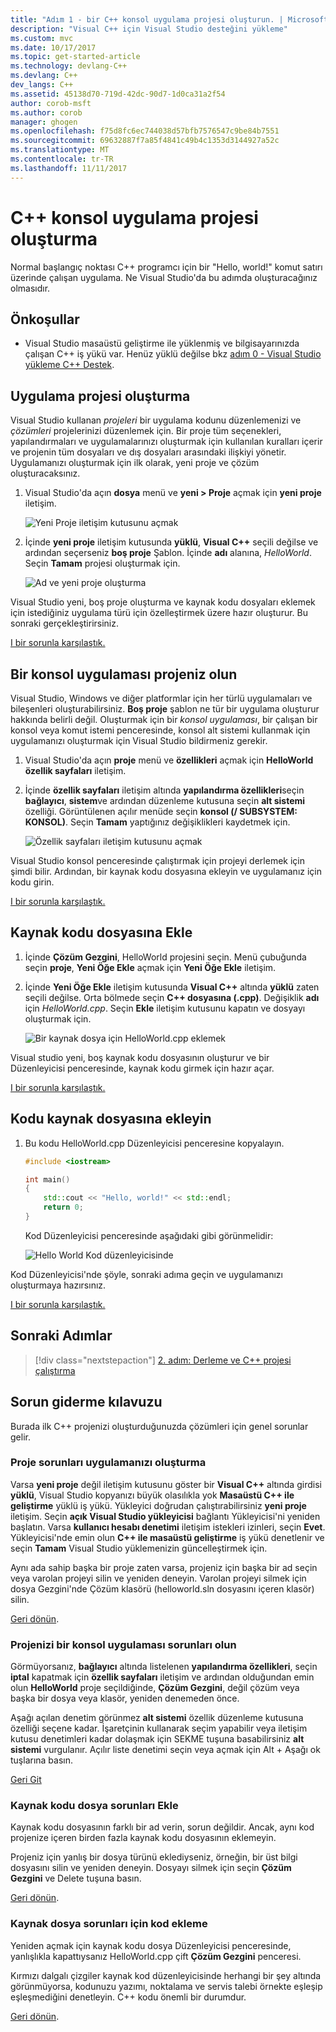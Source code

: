```yaml
---
title: "Adım 1 - bir C++ konsol uygulama projesi oluşturun. | Microsoft Docs"
description: "Visual C++ için Visual Studio desteğini yükleme"
ms.custom: mvc
ms.date: 10/17/2017
ms.topic: get-started-article
ms.technology: devlang-C++
ms.devlang: C++
dev_langs: C++
ms.assetid: 45138d70-719d-42dc-90d7-1d0ca31a2f54
author: corob-msft
ms.author: corob
manager: ghogen
ms.openlocfilehash: f75d8fc6ec744038d57bfb7576547c9be84b7551
ms.sourcegitcommit: 69632887f7a85f4841c49b4c1353d3144927a52c
ms.translationtype: MT
ms.contentlocale: tr-TR
ms.lasthandoff: 11/11/2017
---
```

# <a name="create-a-c-console-app-project"></a>C++ konsol uygulama projesi oluşturma

Normal başlangıç noktası C++ programcı için bir "Hello, world!" komut satırı üzerinde çalışan uygulama. Ne Visual Studio'da bu adımda oluşturacağınız olmasıdır.

## <a name="prerequisites"></a>Önkoşullar

- Visual Studio masaüstü geliştirme ile yüklenmiş ve bilgisayarınızda çalışan C++ iş yükü var. Henüz yüklü değilse bkz [adım 0 - Visual Studio yükleme C++ Destek](../build/vscpp-step-0-installation.md).

## <a name="create-your-app-project"></a>Uygulama projesi oluşturma

Visual Studio kullanan *projeleri* bir uygulama kodunu düzenlemenizi ve *çözümleri* projelerinizi düzenlemek için. Bir proje tüm seçenekleri, yapılandırmaları ve uygulamalarınızı oluşturmak için kullanılan kuralları içerir ve projenin tüm dosyaları ve dış dosyaları arasındaki ilişkiyi yönetir. Uygulamanızı oluşturmak için ilk olarak, yeni proje ve çözüm oluşturacaksınız.

1. Visual Studio'da açın **dosya** menü ve **yeni > Proje** açmak için **yeni proje** iletişim.

   ![Yeni Proje iletişim kutusunu açmak](../build/media/vscpp-file-new-project.gif "yeni proje iletişim kutusunu aç")

1. İçinde **yeni proje** iletişim kutusunda **yüklü**, **Visual C++** seçili değilse ve ardından seçerseniz **boş proje** Şablon. İçinde **adı** alanına, *HelloWorld*. Seçin **Tamam** projesi oluşturmak için.

   ![Ad ve yeni proje oluşturma](../build/media/vscpp-concierge-project-name-callouts.png "adı ve yeni proje oluşturma")

Visual Studio yeni, boş proje oluşturma ve kaynak kodu dosyaları eklemek için istediğiniz uygulama türü için özelleştirmek üzere hazır oluşturur. Bu sonraki gerçekleştirirsiniz.

[I bir sorunla karşılaştık.](#create-your-app-project-issues)

## <a name="make-your-project-a-console-app"></a>Bir konsol uygulaması projeniz olun

Visual Studio, Windows ve diğer platformlar için her türlü uygulamaları ve bileşenleri oluşturabilirsiniz. **Boş proje** şablon ne tür bir uygulama oluşturur hakkında belirli değil. Oluşturmak için bir *konsol uygulaması*, bir çalışan bir konsol veya komut istemi penceresinde, konsol alt sistemi kullanmak için uygulamanızı oluşturmak için Visual Studio bildirmeniz gerekir.

1. Visual Studio'da açın **proje** menü ve **özellikleri** açmak için **HelloWorld özellik sayfaları** iletişim.

1. İçinde **özellik sayfaları** iletişim altında **yapılandırma özellikleri**seçin **bağlayıcı**, **sistem**ve ardından düzenleme kutusuna seçin **alt sistemi** özelliği. Görüntülenen açılır menüde seçin **konsol (/ SUBSYSTEM: KONSOL)**. Seçin **Tamam** yaptığınız değişiklikleri kaydetmek için.

   ![Özellik sayfaları iletişim kutusunu açmak](../build/media/vscpp-properties-linker-subsystem.gif "özellik sayfaları iletişim kutusunu aç")

Visual Studio konsol penceresinde çalıştırmak için projeyi derlemek için şimdi bilir. Ardından, bir kaynak kodu dosyasına ekleyin ve uygulamanız için kodu girin.

[I bir sorunla karşılaştık.](#make-your-project-a-console-app-issues)

## <a name="add-a-source-code-file"></a>Kaynak kodu dosyasına Ekle

1. İçinde **Çözüm Gezgini**, HelloWorld projesini seçin. Menü çubuğunda seçin **proje**, **Yeni Öğe Ekle** açmak için **Yeni Öğe Ekle** iletişim.

1. İçinde **Yeni Öğe Ekle** iletişim kutusunda **Visual C++** altında **yüklü** zaten seçili değilse. Orta bölmede seçin **C++ dosyasına (.cpp)**. Değişiklik **adı** için *HelloWorld.cpp*. Seçin **Ekle** iletişim kutusunu kapatın ve dosyayı oluşturmak için.

   ![Bir kaynak dosya için HelloWorld.cpp eklemek](../build/media/vscpp-add-new-item.gif "HelloWorld.cpp için bir kaynak dosyası ekleme")

Visual studio yeni, boş kaynak kodu dosyasının oluşturur ve bir Düzenleyicisi penceresinde, kaynak kodu girmek için hazır açar.

[I bir sorunla karşılaştık.](#add-a-source-code-file-issues)

## <a name="add-code-to-the-source-file"></a>Kodu kaynak dosyasına ekleyin

1. Bu kodu HelloWorld.cpp Düzenleyicisi penceresine kopyalayın.

   ```cpp
   #include <iostream>

   int main()
   {
       std::cout << "Hello, world!" << std::endl;
       return 0;
   }
   ```

   Kod Düzenleyicisi penceresinde aşağıdaki gibi görünmelidir:

   ![Hello World Kod düzenleyicisinde](../build/media/vscpp-hello-world-editor.png "Düzenleyicisi'nde Hello World kodu")

Kod Düzenleyicisi'nde şöyle, sonraki adıma geçin ve uygulamanızı oluşturmaya hazırsınız.

[I bir sorunla karşılaştık.](#add-a-source-code-file-issues)

## <a name="next-steps"></a>Sonraki Adımlar

> [!div class="nextstepaction"]
> [2. adım: Derleme ve C++ projesi çalıştırma](vscpp-step-2-build.md)

## <a name="troubleshooting-guide"></a>Sorun giderme kılavuzu

Burada ilk C++ projenizi oluşturduğunuzda çözümleri için genel sorunlar gelir.

### <a name="create-your-app-project-issues"></a>Proje sorunları uygulamanızı oluşturma

Varsa **yeni proje** değil iletişim kutusunu göster bir **Visual C++** altında girdisi **yüklü**, Visual Studio kopyanızı büyük olasılıkla yok **Masaüstü C++ ile geliştirme** yüklü iş yükü. Yükleyici doğrudan çalıştırabilirsiniz **yeni proje** iletişim. Seçin **açık Visual Studio yükleyicisi** bağlantı Yükleyicisi'ni yeniden başlatın. Varsa **kullanıcı hesabı denetimi** iletişim istekleri izinleri, seçin **Evet**. Yükleyicisi'nde emin olun **C++ ile masaüstü geliştirme** iş yükü denetlenir ve seçin **Tamam** Visual Studio yüklemenizin güncelleştirmek için.

Aynı ada sahip başka bir proje zaten varsa, projeniz için başka bir ad seçin veya varolan projeyi silin ve yeniden deneyin. Varolan projeyi silmek için dosya Gezgini'nde Çözüm klasörü (helloworld.sln dosyasını içeren klasör) silin.

[Geri dönün](#create-your-app-project).

### <a name="make-your-project-a-console-app-issues"></a>Projenizi bir konsol uygulaması sorunları olun

Görmüyorsanız, **bağlayıcı** altında listelenen **yapılandırma özellikleri**, seçin **iptal** kapatmak için **özellik sayfaları** iletişim ve ardından olduğundan emin olun **HelloWorld** proje seçildiğinde, **Çözüm Gezgini**, değil çözüm veya başka bir dosya veya klasör, yeniden denemeden önce.

Aşağı açılan denetim görünmez **alt sistemi** özellik düzenleme kutusuna özelliği seçene kadar. İşaretçinin kullanarak seçim yapabilir veya iletişim kutusu denetimleri kadar dolaşmak için SEKME tuşuna basabilirsiniz **alt sistemi** vurgulanır. Açılır liste denetimi seçin veya açmak için Alt + Aşağı ok tuşlarına basın.

[Geri Git](#make-your-project-a-console-app)

### <a name="add-a-source-code-file-issues"></a>Kaynak kodu dosya sorunları Ekle

Kaynak kodu dosyasının farklı bir ad verin, sorun değildir. Ancak, aynı kod projenize içeren birden fazla kaynak kodu dosyasının eklemeyin.

Projeniz için yanlış bir dosya türünü eklediyseniz, örneğin, bir üst bilgi dosyasını silin ve yeniden deneyin. Dosyayı silmek için seçin **Çözüm Gezgini** ve Delete tuşuna basın.

[Geri dönün](#add-a-source-code-file).

### <a name="add-code-to-the-source-file-issues"></a>Kaynak dosya sorunları için kod ekleme

Yeniden açmak için kaynak kodu dosya Düzenleyicisi penceresinde, yanlışlıkla kapattıysanız HelloWorld.cpp çift **Çözüm Gezgini** penceresi.

Kırmızı dalgalı çizgiler kaynak kod düzenleyicisinde herhangi bir şey altında görünmüyorsa, kodunuzu yazımı, noktalama ve servis talebi örnekte eşleşip eşleşmediğini denetleyin. C++ kodu önemli bir durumdur.

[Geri dönün](#add-code-to-the-source-file).

<iframe src="" height="0" width="0" frameborder="0" name="frameTarget" />